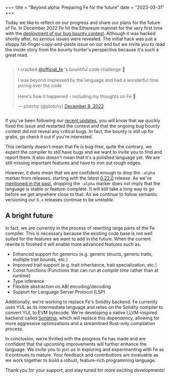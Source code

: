 
+++
title = "Beyond alpha: Preparing Fe for the future"
date = "2023-03-31"
+++



Today we like to reflect on our progress and share our plans for the future of Fe. In December 2022 Fe hit the Ethereum mainnet for the very first time with the [deployment of our bug bounty contest](/posts/bountiful-break-things-and-get-paid). Although it was hacked shortly after, no *serious* issues were revealed. The initial hack was just a sloppy fat-finger-copy-and-paste issue on our end but we invite you to read the inside story from the bounty hunter's perspective because it's such a great read.

<div style="display: flex; justify-content: center;">
<blockquote class="twitter-tweet"<p lang="en" dir="ltr">I cracked <a href="https://twitter.com/official_fe?ref_src=twsrc%5Etfw">@official_fe</a> &#39;s bountiful code challenge 💸<br><br>I was beyond impressed by the language and had a wonderful time poring over the code<br><br>Here&#39;s how it happened - including my thoughts on Fe 🧵</p>&mdash; plotchy (@plotchy) <a href="https://twitter.com/plotchy/status/1600894668304105474?ref_src=twsrc%5Etfw">December 8, 2022</a></blockquote> <script async src="https://platform.twitter.com/widgets.js" charset="utf-8"></script>
</div>

If you've been following our [recent updates](/posts/bountiful-round-2), you will know that we quickly fixed the issue and restarted the contest and that the ongoing bug bounty contest did not reveal any critical bugs. In fact, the bounty is still up for grabs, go check it out if you're interested.

This certainly doesn't mean that Fe is bug-free, quite the contrary, we expect the compiler to still have bugs and we want to invite you to find and report them. It also doesn't mean that it's a polished language yet. We are still missing important features and have to iron out rough edges.

However, it does mean that we are confident enough to drop the `-alpha` marker from releases, starting with the latest [0.22.0](https://github.com/ethereum/fe/releases/tag/v0.22.0) release. As we've [mentioned in the past](/posts/path-to-production), dropping the `-alpha` marker does not imply that the language is stable or feature-complete. It will still take a long way to go before we get anywhere close to that. As we continue to follow semantic versioning our `0.x` releases continue to be *unstable*.

## A bright future

In fact, we are currently in the process of rewriting large parts of the Fe compiler. This is necessary because the existing code base is not well suited for the features we want to add in the future. When the current rewrite is finished it will enable more advanced features such as:

- Enhanced support for generics (e.g. generic structs, generic traits, multiple trait bounds, etc.)
- Improved trait support (e.g. trait inheritance, trait specialization, etc.)
- Const functions (Functions that can run at *compile time* rather than at *runtime*)
- Type inference
- Flexible abstraction on ABI encoding/decoding
- Support for Language Server Protocol (LSP)

Additionally, we're working to replace Fe's Solidity backend. Fe currently uses YUL as its intermediate language and relies on the Solidity compiler to convert YUL to EVM bytecode. We're developing a native LLVM-inspired backend called [Sonatina](https://github.com/fe-lang/sonatina), which will replace this dependency, allowing for more aggressive optimizations and a streamlined Rust-only compilation process.

In conclusion, we're thrilled with the progress Fe has made and are confident that the upcoming improvements will further enhance the language. We invite you to join us in exploring and experimenting with Fe as it continues to mature. Your feedback and contributions are invaluable as we work together to build a robust, feature-rich programming language.

Thank you for your support, and stay tuned for more exciting developments!
